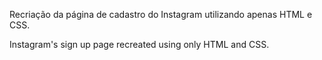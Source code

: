 Recriação da página de cadastro do Instagram utilizando apenas HTML e CSS.

Instagram's sign up page recreated using only HTML and CSS.
